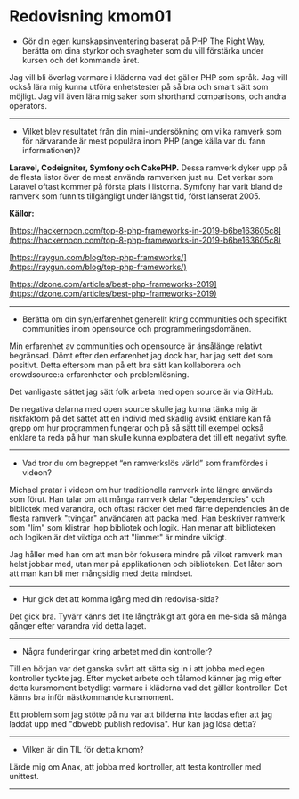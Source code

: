 ---
---
Redovisning kmom01
=========================

* Gör din egen kunskapsinventering baserat på PHP The Right Way, berätta om dina styrkor och svagheter som du vill förstärka under kursen och det kommande året.

Jag vill bli överlag varmare i kläderna vad det gäller PHP som språk. Jag vill också lära mig kunna utföra enhetstester på så bra och smart sätt som möjligt. Jag vill även lära mig saker som shorthand comparisons, och andra operators.

----

* Vilket blev resultatet från din mini-undersökning om vilka ramverk som för närvarande är mest populära inom PHP (ange källa var du fann informationen)?

**Laravel, Codeigniter, Symfony och CakePHP.**
Dessa ramverk dyker upp på de flesta listor över de mest använda ramverken just nu.
Det verkar som Laravel oftast kommer på första plats i listorna. Symfony har varit bland de ramverk som funnits tillgängligt under längst tid, först lanserat 2005.

**Källor:**

[https://hackernoon.com/top-8-php-frameworks-in-2019-b6be163605c8](https://hackernoon.com/top-8-php-frameworks-in-2019-b6be163605c8)

[https://raygun.com/blog/top-php-frameworks/](https://raygun.com/blog/top-php-frameworks/)

[https://dzone.com/articles/best-php-frameworks-2019](https://dzone.com/articles/best-php-frameworks-2019)

----

* Berätta om din syn/erfarenhet generellt kring communities och specifikt communities inom opensource och programmeringsdomänen.

Min erfarenhet av communities och opensource är änsålänge relativt begränsad. Dömt efter den erfarenhet jag dock har, har jag sett det som positivt. Detta eftersom man på ett bra sätt kan kollaborera och crowdsource:a erfarenheter och problemlösning.

Det vanligaste sättet jag sätt folk arbeta med open source är via GitHub.

De negativa delarna med open source skulle jag kunna tänka mig är riskfaktorn på det sättet att en individ med skadlig avsikt enklare kan få grepp om hur programmen fungerar och på så sätt till exempel också enklare ta reda på hur man skulle kunna exploatera det till ett negativt syfte.

----

* Vad tror du om begreppet “en ramverkslös värld” som framfördes i videon?

Michael pratar i videon om hur traditionella ramverk inte längre används som förut.
Han talar om att många ramverk delar "dependencies" och bibliotek med varandra, och oftast räcker det med färre dependencies än de flesta ramverk "tvingar" användaren att packa med.
Han beskriver ramverk som "lim" som klistrar ihop bibliotek och logik. Han menar att biblioteken och logiken är det viktiga och att "limmet" är mindre viktigt.

Jag håller med han om att man bör fokusera mindre på vilket ramverk man helst jobbar med, utan mer på applikationen och biblioteken. Det låter som att man kan bli mer mångsidig med detta mindset.

----

* Hur gick det att komma igång med din redovisa-sida?

Det gick bra. Tyvärr känns det lite långtråkigt att göra en me-sida så många gånger efter varandra vid detta laget.

----

* Några funderingar kring arbetet med din kontroller?

Till en början var det ganska svårt att sätta sig in i att jobba med egen kontroller tyckte jag. Efter mycket arbete och tålamod känner jag mig efter detta kursmoment betydligt varmare i kläderna vad det gäller kontroller. Det känns bra inför nästkommande kursmoment.

Ett problem som jag stötte på nu var att bilderna inte laddas efter att jag laddat upp med "dbwebb publish redovisa". Hur kan jag lösa detta?

----

* Vilken är din TIL för detta kmom?

Lärde mig om Anax, att jobba med kontroller, att testa kontroller med unittest.

----
